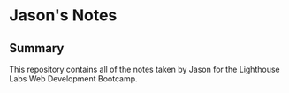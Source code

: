# Jason's Notes

## Summary 

This repository contains all of the notes taken by Jason for the Lighthouse Labs Web Development Bootcamp.
